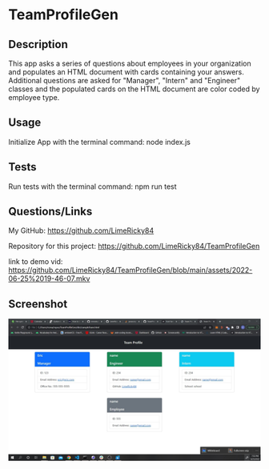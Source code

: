 # TeamProfileGen

  ## Description

  This app asks a series of questions about employees in your organization and populates an HTML document with
  cards containing your answers.  Additional questions are asked for "Manager", "Intern" and "Engineer" classes
  and the populated cards on the HTML document are color coded by employee type.

  ## Usage

  Initialize App with the terminal command: node index.js

  ## Tests

  Run tests with the terminal command: npm run test

  ## Questions/Links

  My GitHub:  https://github.com/LimeRicky84

  Repository for this project: https://github.com/LimeRicky84/TeamProfileGen

  link to demo vid: https://github.com/LimeRicky84/TeamProfileGen/blob/main/assets/2022-06-25%2019-46-07.mkv

  ## Screenshot

   ![img](https://github.com/LimeRicky84/TeamProfileGen/blob/main/assets/test_page.jpg)